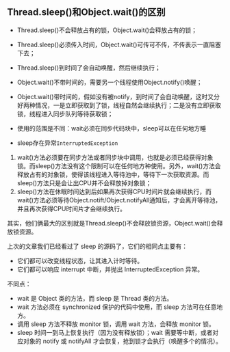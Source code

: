 ## Thread.sleep()和Object.wait()的区别

- Thread.sleep()不会释放占有的锁，Object.wait()会释放占有的锁；
- Thread.sleep()必须传入时间，Object.wait()可传可不传，不传表示一直阻塞下去；
- Thread.sleep()到时间了会自动唤醒，然后继续执行；
- Object.wait()不带时间的，需要另一个线程使用Object.notify()唤醒；
- Object.wait()带时间的，假如没有被notify，到时间了会自动唤醒，这时又分好两种情况，一是立即获取到了锁，线程自然会继续执行；二是没有立即获取锁，线程进入同步队列等待获取锁；

- 使用的范围是不同：wait必须在同步代码块中，sleep可以在任何地方睡
- sleep存在异常`InterruptedException`

1. wait()方法必须要在同步方法或者同步块中调用，也就是必须已经获得对象锁。而sleep()方法没有这个限制可以在任何地方种使用。另外，wait()方法会释放占有的对象锁，使得该线程进入等待池中，等待下一次获取资源。而sleep()方法只是会让出CPU并不会释放掉对象锁；
2. sleep()方法在休眠时间达到后如果再次获得CPU时间片就会继续执行，而wait()方法必须等待Object.notift/Object.notifyAll通知后，才会离开等待池，并且再次获得CPU时间片才会继续执行。

其实，他们俩最大的区别就是Thread.sleep()不会释放锁资源，Object.wait()会释放锁资源。





上次的文章我们已经看过了 sleep 的源码了，它们的相同点主要有：

- 它们都可以改变线程状态，让其进入计时等待。
- 它们都可以响应 interrupt 中断，并抛出 InterruptedException 异常。

不同点：

- wait 是 Object 类的方法，而 sleep 是 Thread 类的方法。
- wait 方法必须在 synchronized 保护的代码中使用，而 sleep 方法可在任意地方。
- 调用 sleep 方法不释放 monitor 锁，调用 wait 方法，会释放 monitor 锁。
- sleep 时间一到马上恢复执行（因为没有释放锁）；wait 需要等中断，或者对应对象的 notify 或 notifyAll 才会恢复，抢到锁才会执行（唤醒多个的情况）。